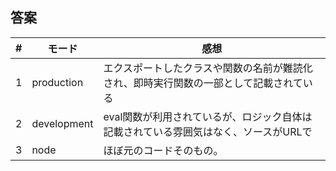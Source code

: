 ## 答案

| #   | モード      | 感想                                                                                   |
| --- | ----------- | -------------------------------------------------------------------------------------- |
| 1   | production  | エクスポートしたクラスや関数の名前が難読化され、即時実行関数の一部として記載されている |
| 2   | development | eval関数が利用されているが、ロジック自体は記載されている雰囲気はなく、ソースがURLで    |
| 3   | node        | ほぼ元のコードそのもの。                                                               |
